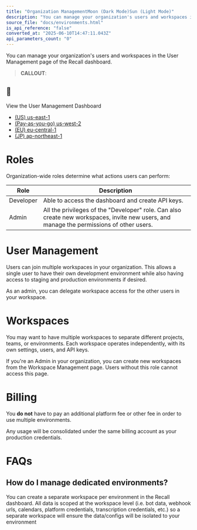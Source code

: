 ```yaml
---
title: "Organization ManagementMoon (Dark Mode)Sun (Light Mode)"
description: "You can manage your organization's users and workspaces in the User Management page of the Recall dashboard. 📘 View the User Management Dashboard: (US) us-east-1 (Pay-as-you-go) us-west-2 (EU) eu-central-1 (JP) ap-northeast-1 Roles Organization-wide roles determine what actions users can perform: R..."
source_file: "docs/environments.html"
is_api_reference: "false"
converted_at: "2025-06-10T14:47:11.043Z"
api_parameters_count: "0"
---
```

You can manage your organization's users and workspaces in the User Management page of the Recall dashboard.

> **CALLOUT**:

## 📘

View the User Management Dashboard
- [(US) us-east-1](https://us-east-1.recall.ai/dashboard/team)
- [(Pay-as-you-go) us-west-2](https://us-west-2.recall.ai/dashboard/team)
- [(EU) eu-central-1](https://eu-central-1.recall.ai/dashboard/team)
- [(JP) ap-northeast-1](https://ap-northeast-1.recall.ai/dashboard/team)

# Roles

[](#roles)

Organization-wide roles determine what actions users can perform:

| Role | Description |
| --- | --- |
| Developer | Able to access the dashboard and create API keys. |
| Admin | All the privileges of the "Developer" role. Can also create new workspaces, invite new users, and manage the permissions of other users. |

# User Management

[](#user-management)

Users can join multiple workspaces in your organization. This allows a single user to have their own development environment while also having access to staging and production environments if desired.

As an admin, you can delegate workspace access for the other users in your workspace.

# Workspaces

[](#workspaces)

You may want to have multiple workspaces to separate different projects, teams, or environments. Each workspace operates independently, with its own settings, users, and API keys.

If you're an Admin in your organization, you can create new workspaces from the Workspace Management page. Users without this role cannot access this page.

# Billing

[](#billing)

You **do not** have to pay an additional platform fee or other fee in order to use multiple environments.

Any usage will be consolidated under the same billing account as your production credentials.

# FAQs

[](#faqs)

## How do I manage dedicated environments?

[](#how-do-i-manage-dedicated-environments)

You can create a separate workspace per environment in the Recall dashboard. All data is scoped at the workspace level (i.e. bot data, webhook urls, calendars, platform credentials, transcription credentials, etc.) so a separate workspace will ensure the data/configs will be isolated to your environment
